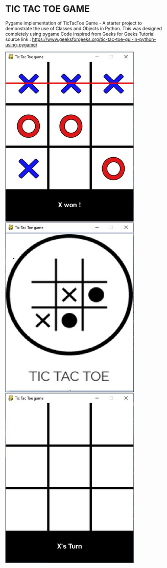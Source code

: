 # TIC TAC TOE GAME

Pygame implementation of TicTacToe Game - A starter project to demonstrate the use of Classes and Objects in Python.
This was designed completely using pygame
Code inspired from Geeks for Geeks Tutorial
source link : https://www.geeksforgeeks.org/tic-tac-toe-gui-in-python-using-pygame/


![alt text](./1.jpg "Screenshot 1")
![alt text](./2.jpg "Screenshot 2")
![alt text](./3.jpg "Screenshot 3")
